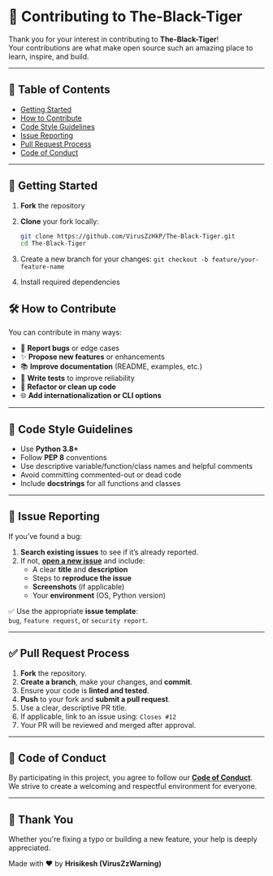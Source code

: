 # 🤝 Contributing to The-Black-Tiger

Thank you for your interest in contributing to **The-Black-Tiger**!  
Your contributions are what make open source such an amazing place to learn, inspire, and build.

---

## 📌 Table of Contents

- [Getting Started](#-getting-started)
- [How to Contribute](#-how-to-contribute)
- [Code Style Guidelines](#-code-style-guidelines)
- [Issue Reporting](#-issue-reporting)
- [Pull Request Process](#-pull-request-process)
- [Code of Conduct](#-code-of-conduct)

---

## 🚀 Getting Started

1. **Fork** the repository
2. **Clone** your fork locally:

   ```bash
   git clone https://github.com/VirusZzHkP/The-Black-Tiger.git
   cd The-Black-Tiger
   ```
3. Create a new branch for your changes: `git checkout -b feature/your-feature-name`
4. Install required dependencies

## 🛠 How to Contribute

You can contribute in many ways:

- 🐛 **Report bugs** or edge cases  
- ✨ **Propose new features** or enhancements  
- 📚 **Improve documentation** (README, examples, etc.)  
- 🧪 **Write tests** to improve reliability  
- 🧹 **Refactor or clean up code**  
- 🌐 **Add internationalization or CLI options**  

---

## 🧹 Code Style Guidelines

- Use **Python 3.8+**
- Follow **PEP 8** conventions
- Use descriptive variable/function/class names and helpful comments
- Avoid committing commented-out or dead code
- Include **docstrings** for all functions and classes

---

## 🐞 Issue Reporting

If you’ve found a bug:

1. **Search existing issues** to see if it’s already reported.
2. If not, [**open a new issue**](https://github.com/VirusZzHkP/The-Black-Tiger/issues/new/choose) and include:
   - A clear **title** and **description**
   - Steps to **reproduce the issue**
   - **Screenshots** (if applicable)
   - Your **environment** (OS, Python version)

✅ Use the appropriate **issue template**:  
`bug`, `feature request`, or `security report`.

---

## ✅ Pull Request Process

1. **Fork** the repository.
2. **Create a branch**, make your changes, and **commit**.
3. Ensure your code is **linted and tested**.
4. **Push** to your fork and **submit a pull request**.
5. Use a clear, descriptive PR title. 
6. If applicable, link to an issue using: `Closes #12`
7. Your PR will be reviewed and merged after approval.

---

## 📜 Code of Conduct

By participating in this project, you agree to follow our [**Code of Conduct**](CODE_OF_CONDUCT.md).  
We strive to create a welcoming and respectful environment for everyone.

---

## 🙌 Thank You

Whether you're fixing a typo or building a new feature, your help is deeply appreciated.

Made with ♥ by **Hrisikesh (VirusZzWarning)**


